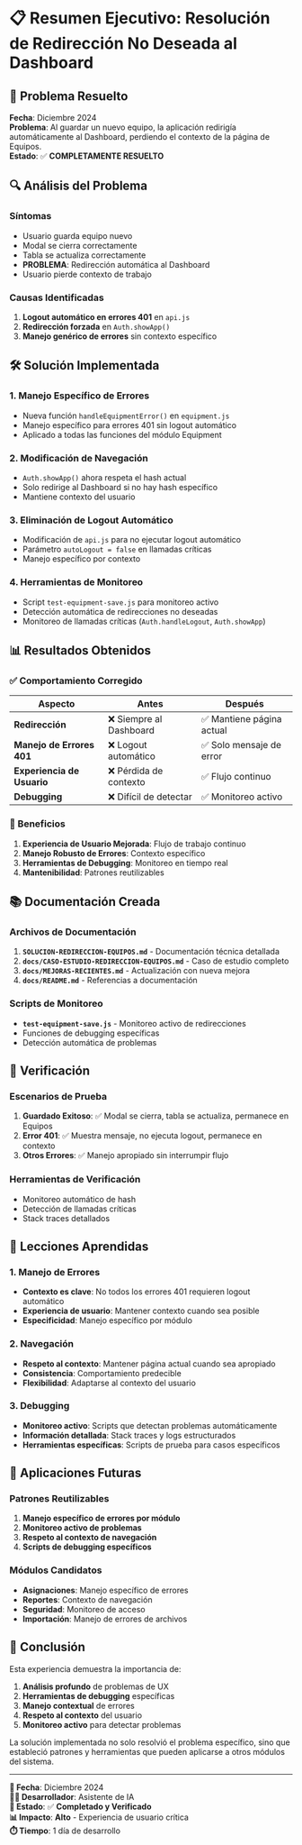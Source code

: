 # 📋 **Resumen Ejecutivo: Resolución de Redirección No Deseada al Dashboard**

## 🎯 **Problema Resuelto**

**Fecha**: Diciembre 2024  
**Problema**: Al guardar un nuevo equipo, la aplicación redirigía automáticamente al Dashboard, perdiendo el contexto de la página de Equipos.  
**Estado**: ✅ **COMPLETAMENTE RESUELTO**

## 🔍 **Análisis del Problema**

### **Síntomas**
- Usuario guarda equipo nuevo
- Modal se cierra correctamente
- Tabla se actualiza correctamente
- **PROBLEMA**: Redirección automática al Dashboard
- Usuario pierde contexto de trabajo

### **Causas Identificadas**
1. **Logout automático en errores 401** en `api.js`
2. **Redirección forzada** en `Auth.showApp()`
3. **Manejo genérico de errores** sin contexto específico

## 🛠️ **Solución Implementada**

### **1. Manejo Específico de Errores**
- Nueva función `handleEquipmentError()` en `equipment.js`
- Manejo específico para errores 401 sin logout automático
- Aplicado a todas las funciones del módulo Equipment

### **2. Modificación de Navegación**
- `Auth.showApp()` ahora respeta el hash actual
- Solo redirige al Dashboard si no hay hash específico
- Mantiene contexto del usuario

### **3. Eliminación de Logout Automático**
- Modificación de `api.js` para no ejecutar logout automático
- Parámetro `autoLogout = false` en llamadas críticas
- Manejo específico por contexto

### **4. Herramientas de Monitoreo**
- Script `test-equipment-save.js` para monitoreo activo
- Detección automática de redirecciones no deseadas
- Monitoreo de llamadas críticas (`Auth.handleLogout`, `Auth.showApp`)

## 📊 **Resultados Obtenidos**

### **✅ Comportamiento Corregido**
| **Aspecto** | **Antes** | **Después** |
|-------------|-----------|-------------|
| **Redirección** | ❌ Siempre al Dashboard | ✅ Mantiene página actual |
| **Manejo de Errores 401** | ❌ Logout automático | ✅ Solo mensaje de error |
| **Experiencia de Usuario** | ❌ Pérdida de contexto | ✅ Flujo continuo |
| **Debugging** | ❌ Difícil de detectar | ✅ Monitoreo activo |

### **🎯 Beneficios**
1. **Experiencia de Usuario Mejorada**: Flujo de trabajo continuo
2. **Manejo Robusto de Errores**: Contexto específico
3. **Herramientas de Debugging**: Monitoreo en tiempo real
4. **Mantenibilidad**: Patrones reutilizables

## 📚 **Documentación Creada**

### **Archivos de Documentación**
1. **`SOLUCION-REDIRECCION-EQUIPOS.md`** - Documentación técnica detallada
2. **`docs/CASO-ESTUDIO-REDIRECCION-EQUIPOS.md`** - Caso de estudio completo
3. **`docs/MEJORAS-RECIENTES.md`** - Actualización con nueva mejora
4. **`docs/README.md`** - Referencias a documentación

### **Scripts de Monitoreo**
- **`test-equipment-save.js`** - Monitoreo activo de redirecciones
- Funciones de debugging específicas
- Detección automática de problemas

## 🧪 **Verificación**

### **Escenarios de Prueba**
1. **Guardado Exitoso**: ✅ Modal se cierra, tabla se actualiza, permanece en Equipos
2. **Error 401**: ✅ Muestra mensaje, no ejecuta logout, permanece en contexto
3. **Otros Errores**: ✅ Manejo apropiado sin interrumpir flujo

### **Herramientas de Verificación**
- Monitoreo automático de hash
- Detección de llamadas críticas
- Stack traces detallados

## 📝 **Lecciones Aprendidas**

### **1. Manejo de Errores**
- **Contexto es clave**: No todos los errores 401 requieren logout automático
- **Experiencia de usuario**: Mantener contexto cuando sea posible
- **Especificidad**: Manejo específico por módulo

### **2. Navegación**
- **Respeto al contexto**: Mantener página actual cuando sea apropiado
- **Consistencia**: Comportamiento predecible
- **Flexibilidad**: Adaptarse al contexto del usuario

### **3. Debugging**
- **Monitoreo activo**: Scripts que detectan problemas automáticamente
- **Información detallada**: Stack traces y logs estructurados
- **Herramientas específicas**: Scripts de prueba para casos específicos

## 🔮 **Aplicaciones Futuras**

### **Patrones Reutilizables**
1. **Manejo específico de errores por módulo**
2. **Monitoreo activo de problemas**
3. **Respeto al contexto de navegación**
4. **Scripts de debugging específicos**

### **Módulos Candidatos**
- **Asignaciones**: Manejo específico de errores
- **Reportes**: Contexto de navegación
- **Seguridad**: Monitoreo de acceso
- **Importación**: Manejo de errores de archivos

## 🎉 **Conclusión**

Esta experiencia demuestra la importancia de:

1. **Análisis profundo** de problemas de UX
2. **Herramientas de debugging** específicas
3. **Manejo contextual** de errores
4. **Respeto al contexto** del usuario
5. **Monitoreo activo** para detectar problemas

La solución implementada no solo resolvió el problema específico, sino que estableció patrones y herramientas que pueden aplicarse a otros módulos del sistema.

---

**📅 Fecha**: Diciembre 2024  
**👨‍💻 Desarrollador**: Asistente de IA  
**🎯 Estado**: ✅ **Completado y Verificado**  
**📊 Impacto**: **Alto** - Experiencia de usuario crítica  
**⏱️ Tiempo**: 1 día de desarrollo 
